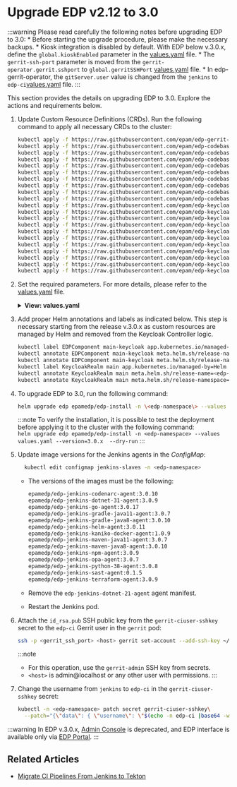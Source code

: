# Upgrade EDP v2.12 to 3.0

<head>
  <link rel="canonical" href="https://docs.kuberocketci.io/docs/operator-guide/upgrade/upgrade-edp-3.0/" />
</head>

:::warning
  Please read carefully the following notes before upgrading EDP to 3.0:
    * Before starting the upgrade procedure, please make the necessary backups.
    * Kiosk integration is disabled by default. With EDP below v.3.0.x, define the `global.kioskEnabled` parameter in the [values.yaml](https://github.cm/epam/edp-install/blob/release/3.0/deploy-templates/values.yaml) file.
    * The `gerrit-ssh-port` parameter is moved from the `gerrit-operator.gerrit.sshport` to `global.gerritSSHPort` [values.yaml](https://github.com/epam/edp-install/blob/master/deploy-templates/values.yaml#L30) file.
    * In edp-gerrit-operator, the `gitServer.user` value is changed from the `jenkins` to `edp-ci`[values.yaml](https://github.com/epam/edp-gerrit-operator/blob/release/2.13/deploy-templates/values.yaml#L96) file.
:::

This section provides the details on upgrading EDP to 3.0. Explore the actions and requirements below.

1. Update Custom Resource Definitions (CRDs). Run the following command to apply all necessary CRDs to the cluster:

    ```bash
    kubectl apply -f https://raw.githubusercontent.com/epam/edp-gerrit-operator/d9a4d15244c527ef6d1d029af27574282a281b98/deploy-templates/crds/v2.edp.epam.com_gerrits.yaml
    kubectl apply -f https://raw.githubusercontent.com/epam/edp-codebase-operator/release/2.14/deploy-templates/crds/v2.edp.epam.com_cdstagedeployments.yaml
    kubectl apply -f https://raw.githubusercontent.com/epam/edp-codebase-operator/release/2.14/deploy-templates/crds/v2.edp.epam.com_codebasebranches.yaml
    kubectl apply -f https://raw.githubusercontent.com/epam/edp-codebase-operator/release/2.14/deploy-templates/crds/v2.edp.epam.com_codebaseimagestreams.yaml
    kubectl apply -f https://raw.githubusercontent.com/epam/edp-codebase-operator/release/2.14/deploy-templates/crds/v2.edp.epam.com_codebases.yaml
    kubectl apply -f https://raw.githubusercontent.com/epam/edp-codebase-operator/release/2.14/deploy-templates/crds/v2.edp.epam.com_gitservers.yaml
    kubectl apply -f https://raw.githubusercontent.com/epam/edp-codebase-operator/release/2.14/deploy-templates/crds/v2.edp.epam.com_gittags.yaml
    kubectl apply -f https://raw.githubusercontent.com/epam/edp-codebase-operator/release/2.14/deploy-templates/crds/v2.edp.epam.com_imagestreamtags.yaml
    kubectl apply -f https://raw.githubusercontent.com/epam/edp-codebase-operator/release/2.14/deploy-templates/crds/v2.edp.epam.com_jiraissuemetadatas.yaml
    kubectl apply -f https://raw.githubusercontent.com/epam/edp-codebase-operator/release/2.14/deploy-templates/crds/v2.edp.epam.com_jiraservers.yaml
    kubectl apply -f https://raw.githubusercontent.com/epam/edp-keycloak-operator/release/1.14/deploy-templates/crds/v1.edp.epam.com_keycloakauthflows.yaml
    kubectl apply -f https://raw.githubusercontent.com/epam/edp-keycloak-operator/release/1.14/deploy-templates/crds/v1.edp.epam.com_keycloakclients.yaml
    kubectl apply -f https://raw.githubusercontent.com/epam/edp-keycloak-operator/release/1.14/deploy-templates/crds/v1.edp.epam.com_keycloakclientscopes.yaml
    kubectl apply -f https://raw.githubusercontent.com/epam/edp-keycloak-operator/release/1.14/deploy-templates/crds/v1.edp.epam.com_keycloakrealmcomponents.yaml
    kubectl apply -f https://raw.githubusercontent.com/epam/edp-keycloak-operator/release/1.14/deploy-templates/crds/v1.edp.epam.com_keycloakrealmgroups.yaml
    kubectl apply -f https://raw.githubusercontent.com/epam/edp-keycloak-operator/release/1.14/deploy-templates/crds/v1.edp.epam.com_keycloakrealmidentityproviders.yaml
    kubectl apply -f https://raw.githubusercontent.com/epam/edp-keycloak-operator/release/1.14/deploy-templates/crds/v1.edp.epam.com_keycloakrealmrolebatches.yaml
    kubectl apply -f https://raw.githubusercontent.com/epam/edp-keycloak-operator/release/1.14/deploy-templates/crds/v1.edp.epam.com_keycloakrealmroles.yaml
    kubectl apply -f https://raw.githubusercontent.com/epam/edp-keycloak-operator/release/1.14/deploy-templates/crds/v1.edp.epam.com_keycloakrealms.yaml
    kubectl apply -f https://raw.githubusercontent.com/epam/edp-keycloak-operator/release/1.14/deploy-templates/crds/v1.edp.epam.com_keycloakrealmusers.yaml
    kubectl apply -f https://raw.githubusercontent.com/epam/edp-keycloak-operator/release/1.14/deploy-templates/crds/v1.edp.epam.com_keycloaks.yaml
    ```

2. Set the required parameters. For more details, please refer to the [values.yaml](https://github.com/epam/edp-install/blob/release/3.0/deploy-templates/values.yaml) file.

    <details>
      <summary><b>View: values.yaml</b></summary>

      ```yaml
      edp-tekton:
        enabled: false
      admin-console-operator:
        enabled: true
      jenkins-operator:
        enabled: true
      ```

    </details>

3. Add proper Helm annotations and labels as indicated below. This step is necessary starting from the release v.3.0.x as custom resources are managed by Helm and removed from the Keycloak Controller logic.

    ```bash
    kubectl label EDPComponent main-keycloak app.kubernetes.io/managed-by=Helm -n <edp-namespace>
    kubectl annotate EDPComponent main-keycloak meta.helm.sh/release-name=<edp-release-name> -n <edp-namespace>
    kubectl annotate EDPComponent main-keycloak meta.helm.sh/release-namespace=<edp-namespace> -n <edp-namespace>
    kubectl label KeycloakRealm main app.kubernetes.io/managed-by=Helm -n <edp-namespace>
    kubectl annotate KeycloakRealm main meta.helm.sh/release-name=<edp-release-name> -n <edp-namespace>
    kubectl annotate KeycloakRealm main meta.helm.sh/release-namespace=<edp-namespace> -n <edp-namespace>
    ```

4. To upgrade EDP to 3.0, run the following command:

    ```bash
    helm upgrade edp epamedp/edp-install -n \<edp-namespace\> --values values.yaml --version=3.0.x
    ```

    :::note
      To verify the installation, it is possible to test the deployment before applying it to the cluster with the following command:<br />
      `helm upgrade edp epamedp/edp-install -n <edp-namespace> --values values.yaml --version=3.0.x  --dry-run`
    :::

5. Update image versions for the Jenkins agents in the *ConfigMap*:

    ```bash
      kubectl edit configmap jenkins-slaves -n <edp-namespace>
    ```

    * The versions of the images must be the following:

      ```bash
      epamedp/edp-jenkins-codenarc-agent:3.0.10
      epamedp/edp-jenkins-dotnet-31-agent:3.0.9
      epamedp/edp-jenkins-go-agent:3.0.17
      epamedp/edp-jenkins-gradle-java11-agent:3.0.7
      epamedp/edp-jenkins-gradle-java8-agent:3.0.10
      epamedp/edp-jenkins-helm-agent:3.0.11
      epamedp/edp-jenkins-kaniko-docker-agent:1.0.9
      epamedp/edp-jenkins-maven-java11-agent:3.0.7
      epamedp/edp-jenkins-maven-java8-agent:3.0.10
      epamedp/edp-jenkins-npm-agent:3.0.9
      epamedp/edp-jenkins-opa-agent:3.0.7
      epamedp/edp-jenkins-python-38-agent:3.0.8
      epamedp/edp-jenkins-sast-agent:0.1.5
      epamedp/edp-jenkins-terraform-agent:3.0.9
      ```

    * Remove the `edp-jenkins-dotnet-21-agent` agent manifest.

    * Restart the Jenkins pod.

6. Attach the `id_rsa.pub` SSH public key from the `gerrit-ciuser-sshkey` secret to the `edp-ci` Gerrit user in the `gerrit` pod:

    ```bash
    ssh -p <gerrit_ssh_port> <host> gerrit set-account --add-ssh-key ~/id_rsa.pub
    ```

    :::note
      * For this operation, use the `gerrit-admin` SSH key from secrets.
      * `<host>` is admin@localhost or any other user with permissions.
    :::

7. Change the username from `jenkins` to `edp-ci` in the `gerrit-ciuser-sshkey` secret:

    ```bash
    kubectl -n <edp-namespace> patch secret gerrit-ciuser-sshkey\
      --patch="{\"data\": { \"username\": \"$(echo -n edp-ci |base64 -w0)\" }}" -o yaml
    ```

  :::warning
    In EDP v.3.0.x, [Admin Console](../../user-guide/index.md) is deprecated, and EDP interface is available only via [EDP Portal](../../user-guide/index.md).
  :::

## Related Articles

* [Migrate CI Pipelines From Jenkins to Tekton](migrate-ci-pipelines-from-jenkins-to-tekton.md)

